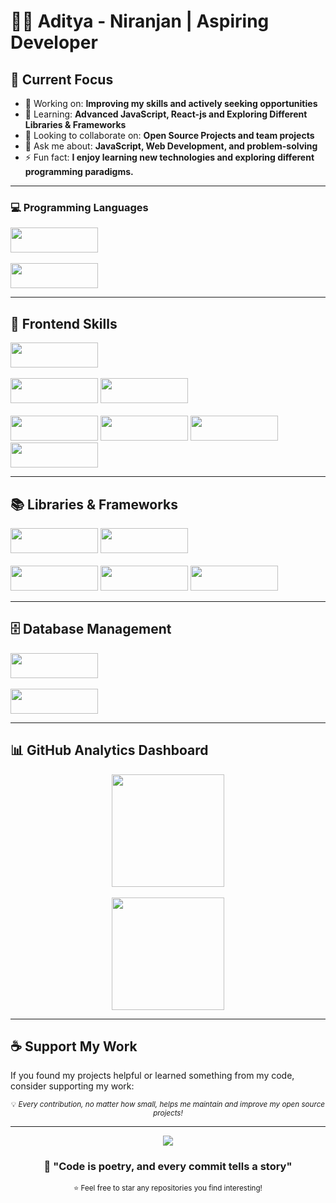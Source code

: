 # 👨‍💻 Aditya - Niranjan | Aspiring Developer

## 🎯 Current Focus

- 🔭 Working on: **Improving my skills and actively seeking opportunities**  
- 🌱 Learning: **Advanced JavaScript, React-js and Exploring Different Libraries & Frameworks**  
- 👯 Looking to collaborate on: **Open Source Projects and team projects**  
- 💬 Ask me about: **JavaScript, Web Development, and problem-solving**  
- ⚡ Fun fact: **I enjoy learning new technologies and exploring different programming paradigms.**  

---
### 💻 Programming Languages
<p align="left">
  <img src="https://img.shields.io/badge/Python-3776AB?style=flat-square&logo=python&logoColor=white" width="140" height="40" /><br></br>
  <img src="https://img.shields.io/badge/JavaScript-F7DF1E?style=flat-square&logo=javascript&logoColor=black" width="140" height="40" />
</p>

---

## 🎨 Frontend Skills
<p align="left">
  <img src="https://img.shields.io/badge/HTML5-E34F26?style=flat&logo=html5&logoColor=white" width="140" height="40" /><br></br>
  <img src="https://img.shields.io/badge/CSS3-1572B6?style=flat&logo=css3&logoColor=white" width="140" height="40" />
  <img src="https://img.shields.io/badge/JavaScript-F7DF1E?style=flat&logo=javascript&logoColor=black" width="140" height="40" /><br></br>
  <img src="https://img.shields.io/badge/Tailwind_CSS-38B2AC?style=plastic&logo=tailwind-css&logoColor=white" width="140" height="40" />
  <img src="https://img.shields.io/badge/Bootstrap-7952B3?style=flat-square&logo=bootstrap&logoColor=white" width="140" height="40" />
  <img src="https://img.shields.io/badge/React-20232A?style=flat-square&logo=react&logoColor=61DAFB" width="140" height="40" />
  <img src="https://img.shields.io/badge/Figma-F24E1E?style=plastic&logo=figma&logoColor=white" width="140" height="40" />
</p>

---

## 📚 Libraries & Frameworks
<p align="left">
  <img src="https://img.shields.io/badge/GSAP-88CE02?style=flat-square&logo=greensock&logoColor=white" width="140" height="40" />
  <img src="https://img.shields.io/badge/Locomotive_JS-000000?style=flat&logo=javascript&logoColor=white" width="140" height="40" /><br></br>
  <img src="https://img.shields.io/badge/Lenis-111111?style=plastic&logo=javascript&logoColor=white" width="140" height="40" />
  <img src="https://img.shields.io/badge/Framer_Motion-0055FF?style=flat-square&logo=framer&logoColor=white" width="140" height="40" />
  <img src="https://img.shields.io/badge/Three.js-000000?style=flat&logo=three.js&logoColor=white" width="140" height="40" />
</p>

---

## 🗄️ Database Management
<p align="left">
  <img src="https://img.shields.io/badge/MongoDB-47A248?style=plastic&logo=mongodb&logoColor=white" width="140" height="40" /><br></br>
  <img src="https://img.shields.io/badge/MySQL-4479A1?style=flat-square&logo=mysql&logoColor=white" width="140" height="40" />
</p>

---

## 📊 GitHub Analytics Dashboard
<div align="center">
  <img height="180em" src="https://github-readme-stats.vercel.app/api?username=aditya-niranjan&show_icons=true&theme=tokyonight&include_all_commits=true&count_private=true"/><br></br>
  <img height="180em" src="https://github-readme-stats.vercel.app/api/top-langs/?username=aditya-niranjan&layout=compact&langs_count=8&theme=tokyonight"/>
</div>

---

## ☕ Support My Work
If you found my projects helpful or learned something from my code, consider supporting my work:

<div align="center">
  <sub>💡 <i>Every contribution, no matter how small, helps me maintain and improve my open source projects!</i></sub>
</div>

---

<div align="center">
  <img src="https://komarev.com/ghpvc/?username=aditya-niranjan&color=blueviolet&style=flat-square&label=Profile+Views"/>
  
  ### 🚀 "Code is poetry, and every commit tells a story"
  
  <sub>⭐ Feel free to star any repositories you find interesting!</sub>
</div>
